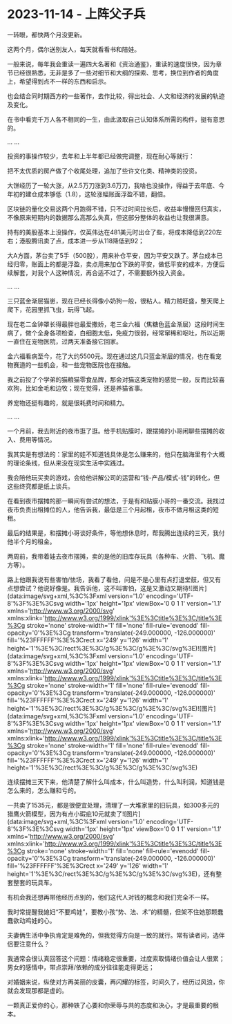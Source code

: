 # 2023-11-14 - 上阵父子兵

一转眼，都快两个月没更新。

这两个月，偶尔送别友人，每天就看看书和陪娃。

一般来说，每年我会重读一遍四大名著和《资治通鉴》，重读的速度很快，因为章节已经很熟悉，无非是多了一些对细节和大纲的探索、思考，换位到作者的角度上，希望得到点不一样的东西和启示。

也会结合同时期西方的一些著作，去作比较，得出社会、人文和经济的发展的轨迹及变化。

在书中看完千万人各不相同的一生，由此汲取自己认知体系所需的构件，挺有意思的。

... ...

投资的事操作较少，去年和上半年都已经做完调整，现在耐心等就行：

把不太优质的房产做了个收尾处理，追加了些许文化类、精神类的投资。

大饼经历了一轮大涨，从2.5万刀涨到3.6万刀，我啥也没操作，得益于去年底、今年初的建仓成本够低（1.8），这轮涨幅账面浮盈不错，翻倍。

区块链的量化交易这两个月跑得不错，只不过时间拉长后，收益率慢慢回归真实，不像原来短期内的数据那么高那么失真，但这部分整体的收益也让我很满意。

持有的美股基本上没操作，仅英伟达在481美元时出仓了些，将成本降低到220左右；港股腾讯卖了点，成本进一步从118降低到92；

大A方面，茅台卖了5手（500股），用来补仓平安，因为平安又跌了。茅台成本已经归零，账面上的都是浮盈，卖点用来加仓下跌的平安，做低平安的成本，方便后续解套，对我个人这种情况，再合适不过了，不需要额外投入资金。

... ...

三只蓝金渐层猫崽，现在已经长得像小奶狗一般，很粘人。精力贼旺盛，整天爬上爬下，花园里抓飞虫，玩得飞起。

现在老二金钟罩长得最胖也最爱撒娇，老三金六福（焦糖色蓝金渐层）这段时间生病了，做个全身各项检查，白细胞太低，免疫力很弱，经常窜稀和呕吐，所以近期一直住在宠物医院，过两天准备接它回家。

金六福看病至今，花了大约5500元。现在通过这几只蓝金渐层的情况，也在看宠物赛道的一些机会，和一些宠物医院也在接触。

我之前投了个学弟的猫粮猫零食品牌，那会对猫这类宠物的感觉一般，反而比较喜欢狗，比如金毛和边牧；现在觉得，还是养猫省事。

养宠物还挺有趣的，就是很耗费时间和精力。

... ...

一个月前，我去附近的夜市逛了逛。给手机贴膜时，跟摆摊的小哥闲聊些摆摊的收入、费用等情况。

我其实是有想法的：家里的娃不知道钱具体是怎么赚来的，他只在脑海里有个大概的理论条线，但从来没在现实生活中实践过。

我会陪他玩买卖的游戏，会给他讲解公司的运营和“钱-产品/模式-钱”的转化，但这些终究都是纸上谈兵。

在看到夜市摆摊的那一瞬间有尝试的想法，于是有和贴膜小哥的一番交流。我找过夜市负责出租摊位的人，他告诉我，最低是三个月起租，夜市不做月租这类的短租。

最后的结果是，和摆摊小哥谈好条件，等他想休息时，帮我腾出连续的三天，我付他半个月的租金。

两周前，我带着娃去夜市摆摊，卖的是他的旧库存玩具（各种车、火箭、飞机、魔方等）。

路上他跟我说有些害怕/怯场，我看了看他，问是不是心里有点打退堂鼓，但又有点想尝试？他说好像是。我告诉他，这不叫害怕，这是又激动又期待![图片](data:image/svg+xml,%3C%3Fxml version='1.0' encoding='UTF-8'%3F%3E%3Csvg width='1px' height='1px' viewBox='0 0 1 1' version='1.1' xmlns='http://www.w3.org/2000/svg' xmlns:xlink='http://www.w3.org/1999/xlink'%3E%3Ctitle%3E%3C/title%3E%3Cg stroke='none' stroke-width='1' fill='none' fill-rule='evenodd' fill-opacity='0'%3E%3Cg transform='translate(-249.000000, -126.000000)' fill='%23FFFFFF'%3E%3Crect x='249' y='126' width='1' height='1'%3E%3C/rect%3E%3C/g%3E%3C/g%3E%3C/svg%3E)![图片](data:image/svg+xml,%3C%3Fxml version='1.0' encoding='UTF-8'%3F%3E%3Csvg width='1px' height='1px' viewBox='0 0 1 1' version='1.1' xmlns='http://www.w3.org/2000/svg' xmlns:xlink='http://www.w3.org/1999/xlink'%3E%3Ctitle%3E%3C/title%3E%3Cg stroke='none' stroke-width='1' fill='none' fill-rule='evenodd' fill-opacity='0'%3E%3Cg transform='translate(-249.000000, -126.000000)' fill='%23FFFFFF'%3E%3Crect x='249' y='126' width='1' height='1'%3E%3C/rect%3E%3C/g%3E%3C/g%3E%3C/svg%3E)![图片](data:image/svg+xml,%3C%3Fxml version='1.0' encoding='UTF-8'%3F%3E%3Csvg width='1px' height='1px' viewBox='0 0 1 1' version='1.1' xmlns='http://www.w3.org/2000/svg' xmlns:xlink='http://www.w3.org/1999/xlink'%3E%3Ctitle%3E%3C/title%3E%3Cg stroke='none' stroke-width='1' fill='none' fill-rule='evenodd' fill-opacity='0'%3E%3Cg transform='translate(-249.000000, -126.000000)' fill='%23FFFFFF'%3E%3Crect x='249' y='126' width='1' height='1'%3E%3C/rect%3E%3C/g%3E%3C/g%3E%3C/svg%3E)

连续摆摊三天下来，他清楚了解什么叫成本，什么叫造势，什么叫利润，知道钱是怎么来的，怎么赚和亏的。

一共卖了1535元，都是很便宜处理，清理了一大堆家里的旧玩具，如300多元的猎鹰火箭模型，因为有点小瑕疵10元就卖了![图片](data:image/svg+xml,%3C%3Fxml version='1.0' encoding='UTF-8'%3F%3E%3Csvg width='1px' height='1px' viewBox='0 0 1 1' version='1.1' xmlns='http://www.w3.org/2000/svg' xmlns:xlink='http://www.w3.org/1999/xlink'%3E%3Ctitle%3E%3C/title%3E%3Cg stroke='none' stroke-width='1' fill='none' fill-rule='evenodd' fill-opacity='0'%3E%3Cg transform='translate(-249.000000, -126.000000)' fill='%23FFFFFF'%3E%3Crect x='249' y='126' width='1' height='1'%3E%3C/rect%3E%3C/g%3E%3C/g%3E%3C/svg%3E)，还有整套整套的玩具车。

有机会我还想再带他经历点别的，他们这代人对钱的概念和我们完全不一样。

我时常提醒我媳妇“不要鸡娃”，要教小孩“势、法、术”的精髓，但架不住她那颗蠢蠢欲动鸡娃的心。

夫妻俩生活中争执肯定是难免的，但我觉得方向是一致的就行。常有读者问，选伴侣要注意什么？

我通常会很认真回答这个问题：情绪稳定很重要，过度索取情绪价值会让人很累；男女的感情中，带点崇拜/依赖的成分往往能走得更远；

对婚姻来说，纵使对方再美丽的皮囊，再闪耀的标签，时间久了，经历过风浪，你就会发现那都是虚的。

一颗真正爱你的心，那种铁了心要和你荣辱与共的态度和决心，才是最重要的根本。
